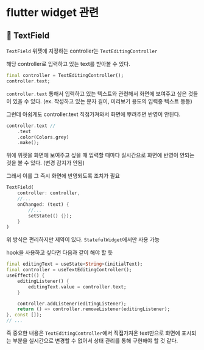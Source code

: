 # flutter widget 관련


## 📌 TextField

`TextField` 위젯에 지정하는 controller는 `TextEditingController`

해당 controller로 입력하고 있는 text를 받아볼 수 있다.

```dart
final controller = TextEditingController();
controller.text;
```
`controller.text` 통해서 입력하고 있는 텍스트와 관련해서 화면에 보여주고 싶은 것들이 있을 수 있다. (ex. 작성하고 있는 문자 길이, 미리보기 용도의 입력중 텍스트 등등)

그런데 아쉽게도 controller.text 직접가져와서 화면에 뿌려주면 반영이 안된다.

```dart
controller.text //
    .text
    .color(Colors.grey)
    .make();
```
위에 위젯을 화면에 보여주고 싶을 때 입력할 때마다 실시간으로 화면에 반영이 안되는 것을 볼 수 있다. (변경 감지가 안됨)

그래서 이를 그 즉시 화면에 반영되도록 조치가 필요

```dart
TextField(
    controller: controller,
    //...
    onChanged: (text) {
        //...
        setState(() {});
    }
)
```
위 방식은 편리하지만 제약이 있다. `StatefulWidget`에서만 사용 가능

hook을 사용하고 싶다면 다음과 같이 해야 할 듯
```dart
final editingText = useState<String>(initialText);
final controller = useTextEditingController();
useEffect(() {
    editingListener() {
        editingText.value = controller.text;
    }

    controller.addListener(editingListener);
    return () => controller.removeListener(editingListener);
}, const []);
// ...
```
즉 중요한 내용은 `TextEditingController`에서 직접가져온 text만으로 화면에 표시되는 부분을 실시간으로 변경할 수 없어서 상태 관리를 통해 구현해야 할 것 같다.